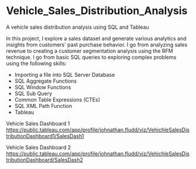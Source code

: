 # Vehicle_Sales_Distribution_Analysis
A vehicle sales distribution analysis using SQL and Tableau

In this project, I explore a sales dataset and generate various analytics and insights from customers' past purchase behavior. I go from analyzing sales revenue to creating a customer segmentation analysis using the RFM technique. I go from basic SQL queries to exploring complex problems using the following skills:

- Importing a file into SQL Server Database
- SQL Aggregate Functions
- SQL Window Functions
- SQL Sub Query
- Common Table Expressions (CTEs)
- SQL XML Path Function
- Tableau

Vehicle Sales Dashboard 1
https://public.tableau.com/app/profile/johnathan.fludd/viz/VehichleSalesDistributionDashboard1/SalesDash1

Vehicle Sales Dashboard 2
https://public.tableau.com/app/profile/johnathan.fludd/viz/VehichleSalesDistributionDashboard/SalesDash2

